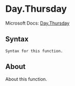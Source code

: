 # Day.Thursday

Microsoft Docs: [Day.Thursday](https://docs.microsoft.com/en-us/powerquery-m/day-thursday)

## Syntax

```
Syntax for this function.
```

## About

About this function.

